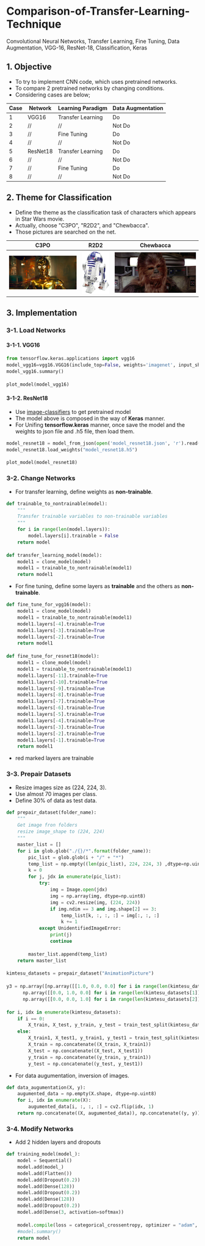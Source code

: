 # Comparison-of-Transfer-Learning-Technique
Convolutional Neural Networks, Transfer Learning, Fine Tuning, Data Augmentation, VGG-16, ResNet-18, Classification, Keras

## 1. Objective

* To try to implement CNN code, which uses pretrained networks.
* To compare 2 pretrained networks by changing conditions.
* Considering cases are below;

|Case|Network|Learning Paradigm|Data Augmentation|
---|---|---|---
|1|VGG16|Transfer Learning|Do|
|2|//|//|Not Do|
|3|//|Fine Tuning|Do|
|4|//|//|Not Do|
|5|ResNet18|Transfer Learning|Do|
|6|//|//|Not Do|
|7|//|Fine Tuning|Do|
|8|//|//|Not Do|

## 2. Theme for Classification

* Define the theme as the classification task of characters which appears in Star Wars movie.
* Actually, choose "C3PO", "R2D2", and "Chewbacca".
* Those pictures are searched on the net.

|C3PO|R2D2|Chewbacca|
---|---|---
|![Extract the frame](https://github.com/takanyanta/Comparison-of-Transfer-Learning-Technique/blob/main/sample_pic/C3Po.png "process1")|![Extract the frame](https://github.com/takanyanta/Comparison-of-Transfer-Learning-Technique/blob/main/sample_pic/R2D2.jpg "process1")|![Extract the frame](https://github.com/takanyanta/Comparison-of-Transfer-Learning-Technique/blob/main/sample_pic/chewbacca.jpg "process1")

## 3. Implementation

### 3-1. Load Networks

#### 3-1-1. VGG16

```python
from tensorflow.keras.applications import vgg16
model_vgg16=vgg16.VGG16(include_top=False, weights='imagenet', input_shape=(224, 224, 3))
model_vgg16.summary()

plot_model(model_vgg16)
```

#### 3-1-2. ResNet18

* Use [image-classifiers](https://github.com/qubvel/classification_models) to get pretrained model
* The model above is composed in the way of **Keras** manner.
* For Unifing **tensorflow.keras** manner, once save the model and the weights to json file and .h5 file, then load them.

```python
model_resnet18 = model_from_json(open('model_resnet18.json', 'r').read())
model_resnet18.load_weights("model_resnet18.h5")

plot_model(model_resnet18)
```

### 3-2. Change Networks

* For transfer learning, define weights as **non-trainable**.

```python
def trainable_to_nontrainable(model):
    """
    Transfer trainable variables to non-trainable variables
    """
    for i in range(len(model.layers)):
        model.layers[i].trainable = False
    return model

def transfer_learning_model(model):
    model1 = clone_model(model)
    model1 = trainable_to_nontrainable(model1)
    return model1
```

* For fine tuning, define some layers as **trainable** and the others as **non-trainable**.

```python
def fine_tune_for_vgg16(model):
    model1 = clone_model(model)
    model1 = trainable_to_nontrainable(model1)
    model1.layers[-4].trainable=True
    model1.layers[-3].trainable=True
    model1.layers[-2].trainable=True
    return model1

def fine_tune_for_resnet18(model):
    model1 = clone_model(model)
    model1 = trainable_to_nontrainable(model1)
    model1.layers[-11].trainable=True
    model1.layers[-10].trainable=True
    model1.layers[-9].trainable=True
    model1.layers[-8].trainable=True
    model1.layers[-7].trainable=True
    model1.layers[-6].trainable=True
    model1.layers[-5].trainable=True
    model1.layers[-4].trainable=True
    model1.layers[-3].trainable=True
    model1.layers[-2].trainable=True
    model1.layers[-1].trainable=True
    return model1
```

* red marked layers are trainable

### 3-3. Prepair Datasets

* Resize images size as (224, 224, 3).
* Use almost 70 images per class.
* Define 30% of data as test data.

```python
def prepair_dataset(folder_name):
    """
    Get image fron folders
    resize image_shape to (224, 224)
    """
    master_list = []
    for i in glob.glob("./{}/*".format(folder_name)):
        pic_list = glob.glob(i + "/" + "*")
        temp_list = np.empty((len(pic_list), 224, 224, 3) ,dtype=np.uint8)
        k = 0
        for j, jdx in enumerate(pic_list):
            try:
                img = Image.open(jdx)
                img = np.array(img, dtype=np.uint8)
                img = cv2.resize(img, (224, 224))
                if img.ndim == 3 and img.shape[2] == 3:
                    temp_list[k, :, :, :] = img[:, :, :]
                    k += 1
            except UnidentifiedImageError:
                print(j)
                continue

        master_list.append(temp_list)
    return master_list

kimtesu_datasets = prepair_dataset("AnimationPicture")

y3 = np.array([np.array([[1.0, 0.0, 0.0] for i in range(len(kimtesu_datasets[0]))]).astype("float32"),
      np.array([[0.0, 1.0, 0.0] for i in range(len(kimtesu_datasets[1]))]).astype("float32"),
      np.array([[0.0, 0.0, 1.0] for i in range(len(kimtesu_datasets[2]))]).astype("float32")])

for i, idx in enumerate(kimtesu_datasets):
    if i == 0:
        X_train, X_test, y_train, y_test = train_test_split(kimtesu_datasets[i][0:70, :, :, :], y3[i][0:70, :], test_size=0.3, random_state=0)
    else:
        X_train1, X_test1, y_train1, y_test1 = train_test_split(kimtesu_datasets[i][0:70, :, :, :], y3[i][0:70, :], test_size=0.3, random_state=0)
        X_train = np.concatenate((X_train, X_train1))
        X_test = np.concatenate((X_test, X_test1))
        y_train = np.concatenate((y_train, y_train1))
        y_test = np.concatenate((y_test, y_test1))
```

* For data augumentation, inversion of images.

```python
def data_augumentation(X, y):
    augumented_data = np.empty(X.shape, dtype=np.uint8)
    for i, idx in enumerate(X):
        augumented_data[i, :, :, :] = cv2.flip(idx, 1)
    return np.concatenate((X, augumented_data)), np.concatenate((y, y))
```

### 3-4. Modify Networks

* Add 2 hidden layers and dropouts

```python
def training_model(model_):
    model = Sequential()
    model.add(model_)
    model.add(Flatten())
    model.add(Dropout(0.2))
    model.add(Dense(128))
    model.add(Dropout(0.2))
    model.add(Dense(128))
    model.add(Dropout(0.2))
    model.add(Dense(3, activation=softmax))

    model.compile(loss = categorical_crossentropy, optimizer = "adam", metrics=["accuracy"])
    #model.summary()
    return model
```
